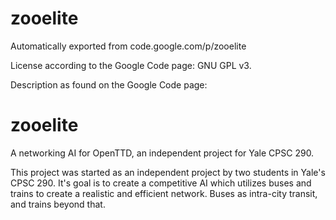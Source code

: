 # zooelite
Automatically exported from code.google.com/p/zooelite

License according to the Google Code page:  GNU GPL v3.

Description as found on the Google Code page:

zooelite
========
A networking AI for OpenTTD, an independent project for Yale CPSC 290.

This project was started as an independent project by two students in
Yale's CPSC 290. It's goal is to create a competitive AI which utilizes
buses and trains to create a realistic and efficient network.
Buses as intra-city transit, and trains beyond that.
